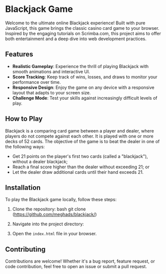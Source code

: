 # Blackjack Game

Welcome to the ultimate online Blackjack experience! Built with pure JavaScript, this game brings the classic casino card game to your browser. Inspired by the engaging tutorials on Scrimba.com, this project aims to offer both entertainment and a deep dive into web development practices.

## Features

- **Realistic Gameplay**: Experience the thrill of playing Blackjack with smooth animations and interactive UI.
- **Score Tracking**: Keep track of wins, losses, and draws to monitor your performance over time.
- **Responsive Design**: Enjoy the game on any device with a responsive layout that adapts to your screen size.
- **Challenge Mode**: Test your skills against increasingly difficult levels of play.

## How to Play

Blackjack is a comparing card game between a player and dealer, where players do not compete against each other. It is played with one or more decks of 52 cards. The objective of the game is to beat the dealer in one of the following ways:

- Get 21 points on the player's first two cards (called a "blackjack"), without a dealer blackjack;
- Reach a final score higher than the dealer without exceeding 21; or
- Let the dealer draw additional cards until their hand exceeds 21.

## Installation

To play the Blackjack game locally, follow these steps:

1. Clone the repository:
    bash git clone 
   (https://github.com/meghads/blackjack/)
 
2. Navigate into the project directory:

3. Open the `index.html` file in your browser.

## Contributing

Contributions are welcome! Whether it's a bug report, feature request, or code contribution, feel free to open an issue or submit a pull request.




